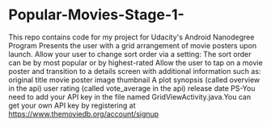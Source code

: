 # Popular-Movies-Stage-1-
This repo contains code for my project for Udacity's Android Nanodegree Program 
Presents the user with a grid arrangement of movie posters upon launch.
Allow your user to change sort order via a setting:
The sort order can be by most popular or by highest-rated
Allow the user to tap on a movie poster and transition to a details screen with additional information such as:
original title
movie poster image thumbnail
A plot synopsis (called overview in the api)
user rating (called vote_average in the api)
release date
PS-You need to add your API key in the file named GridViewActivity.java.You can get your own API key by registering at https://www.themoviedb.org/account/signup
